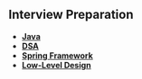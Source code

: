 ## Interview Preparation
- **[Java](https://github.com/kvinay7/interview-preparation/blob/main/Java.md)**
- **[DSA](https://github.com/kvinay7/interview-preparation/blob/main/DSA.md)**
- **[Spring Framework](https://github.com/kvinay7/interview-preparation/blob/main/Spring%20Framework.md)**
- **[Low-Level Design](https://github.com/ashishps1/awesome-low-level-design)**
